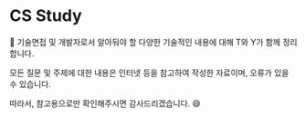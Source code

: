# CS Study
<aside>
💜 기술면접 및 개발자로서 알아둬야 할 다양한 기술적인 내용에 대해 T와 Y가 함께 정리합니다.

모든 질문 및 주제에 대한 내용은 인터넷 등을 참고하여 작성한 자료이며, 오류가 있을 수 있습니다. 

따라서, 참고용으로만 확인해주시면 감사드리겠습니다. 😄

</aside>
